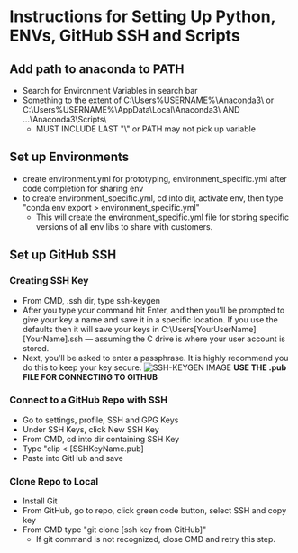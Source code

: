 # Instructions for Setting Up Python, ENVs, GitHub SSH and Scripts

## Add path to anaconda to PATH
- Search for Environment Variables in search bar
- Something to the extent of  C:\Users\%USERNAME%\Anaconda3\ or C:\Users\%USERNAME%\AppData\Local\Anaconda3\ AND ...\Anaconda3\Scripts\
    - MUST INCLUDE LAST "\\" or PATH may not pick up variable

## Set up Environments
- create environment.yml for prototyping, environment_specific.yml after code completion for sharing env
- to create environment_specific.yml, cd into dir, activate env, then type "conda env export > environment_specific.yml"
    - This will create the environment_specific.yml file for storing specific versions of all env libs to share with customers.

## Set up GitHub SSH
### Creating SSH Key
- From CMD, .ssh dir, type ssh-keygen
- After you type your command hit Enter, and then you'll be prompted to give your key a name and save it in a specific location. If you use the defaults then it will save your keys in C:\Users\[YourUserName]\[YourName].ssh — assuming the C drive is where your user account is stored.
- Next, you'll be asked to enter a passphrase. It is highly recommend you do this to keep your key secure.
![SSH-KEYGEN IMAGE](Flask_app/ssh-keygen.jpg "")
**USE THE .pub FILE FOR CONNECTING TO GITHUB**

### Connect to a GitHub Repo with SSH
- Go to settings, profile, SSH and GPG Keys
- Under SSH Keys, click New SSH Key
- From CMD, cd into dir containing SSH Key
- Type "clip < [SSHKeyName.pub]
- Paste into GitHub and save

### Clone Repo to Local
- Install Git
- From GitHub, go to repo, click green code button, select SSH and copy key
- From CMD type "git clone [ssh key from GitHub]"
    - If git command is not recognized, close CMD and retry this step.
